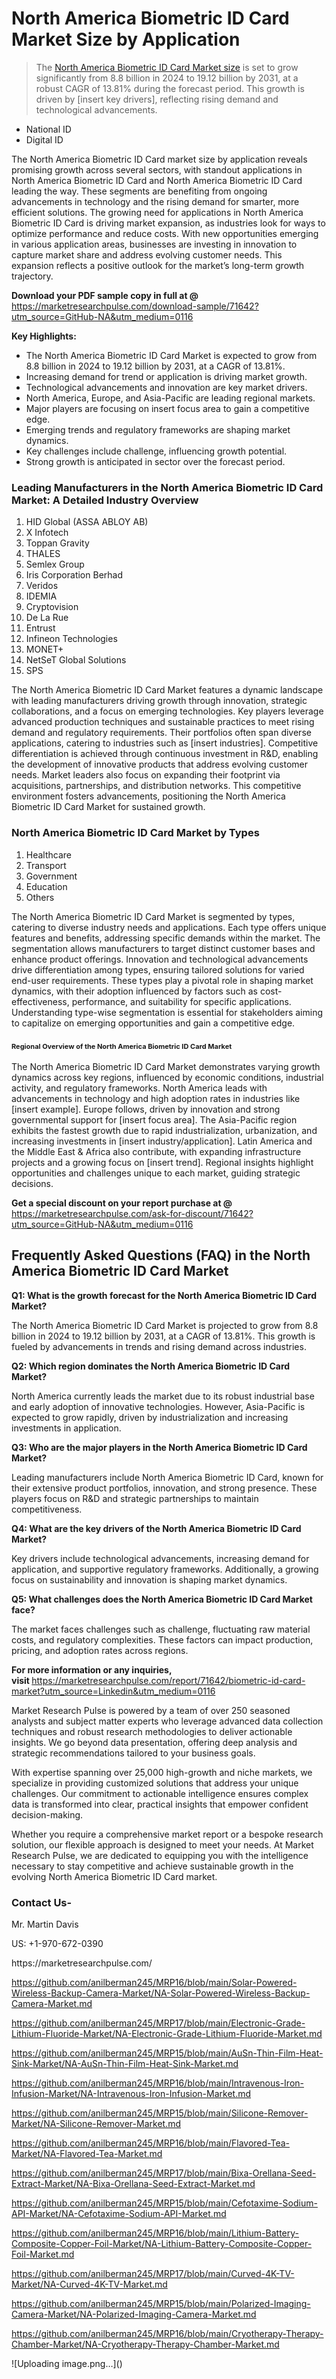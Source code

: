 <h1>North America Biometric ID Card Market&nbsp;Size by Application</h1><blockquote><p>The <a href="https://marketresearchpulse.com/download-sample/71642?utm_source=GitHub-NA&amp;utm_medium=0116">North America Biometric ID Card Market size</a> is set to grow significantly from 8.8 billion in 2024 to 19.12 billion by 2031, at a robust CAGR of 13.81% during the forecast period. This growth is driven by [insert key drivers], reflecting rising demand and technological advancements.</p></blockquote><ul><li>National ID<li> Digital ID</li></ul><p>The North America Biometric ID Card market size by application reveals promising growth across several sectors, with standout applications in North America Biometric ID Card and North America Biometric ID Card leading the way. These segments are benefiting from ongoing advancements in technology and the rising demand for smarter, more efficient solutions. The growing need for applications in North America Biometric ID Card is driving market expansion, as industries look for ways to optimize performance and reduce costs. With new opportunities emerging in various application areas, businesses are investing in innovation to capture market share and address evolving customer needs. This expansion reflects a positive outlook for the market’s long-term growth trajectory.</p><p><strong>Download your PDF sample copy in full at @ </strong><a href="https://marketresearchpulse.com/download-sample/71642?utm_source=GitHub-NA&amp;utm_medium=0116">https://marketresearchpulse.com/download-sample/71642?utm_source=GitHub-NA&amp;utm_medium=0116</a></p><p><strong>Key Highlights: </strong></p><ul><li>The North America Biometric ID Card Market is expected to grow from 8.8 billion in 2024 to 19.12 billion by 2031, at a CAGR of 13.81%.</li><li>Increasing demand for trend or application is driving market growth.</li><li>Technological advancements and innovation are key market drivers.</li><li>North America, Europe, and Asia-Pacific are leading regional markets.</li><li>Major players are focusing on insert focus area to gain a competitive edge.</li><li>Emerging trends and regulatory frameworks are shaping market dynamics.</li><li>Key challenges include challenge, influencing growth potential.</li><li>Strong growth is anticipated in sector over the forecast period.</li></ul><h3>Leading Manufacturers in the North America Biometric ID Card Market: A Detailed Industry Overview</h3><ol><li>HID Global (ASSA ABLOY AB)</li><li>X Infotech</li><li>Toppan Gravity</li><li>THALES</li><li>Semlex Group</li><li>Iris Corporation Berhad</li><li>Veridos</li><li>IDEMIA</li><li>Cryptovision</li><li>De La Rue</li><li>Entrust</li><li>Infineon Technologies</li><li>MONET+</li><li>NetSeT Global Solutions</li><li>SPS</li></ol><div class="flex max-w-full flex-col flex-grow"><div class="min-h-8 text-message flex w-full flex-col items-end gap-2 whitespace-normal break-words [.text-message+&amp;]:mt-5" dir="auto" data-message-author-role="assistant" data-message-id="fd8432e4-4910-450d-b182-61b7bfb0a01f" data-message-model-slug="gpt-4o"><div class="flex w-full flex-col gap-1 empty:hidden first:pt-[3px]"><div class="markdown prose w-full break-words dark:prose-invert light"><p>The North America Biometric ID Card Market features a dynamic landscape with leading manufacturers driving growth through innovation, strategic collaborations, and a focus on emerging technologies. Key players leverage advanced production techniques and sustainable practices to meet rising demand and regulatory requirements. Their portfolios often span diverse applications, catering to industries such as [insert industries]. Competitive differentiation is achieved through continuous investment in R&amp;D, enabling the development of innovative products that address evolving customer needs. Market leaders also focus on expanding their footprint via acquisitions, partnerships, and distribution networks. This competitive environment fosters advancements, positioning the North America Biometric ID Card Market for sustained growth.</p></div></div></div></div><h3>North America Biometric ID Card Market by Types</h3><ol><li>Healthcare<li> Transport<li> Government<li> Education<li> Others</li></ol><div class="flex max-w-full flex-col flex-grow"><div class="min-h-8 text-message flex w-full flex-col items-end gap-2 whitespace-normal break-words [.text-message+&amp;]:mt-5" dir="auto" data-message-author-role="assistant" data-message-id="084470be-0bb7-4664-bddf-5156b4f41249" data-message-model-slug="gpt-4o-mini"><div class="flex w-full flex-col gap-1 empty:hidden first:pt-[3px]"><div class="markdown prose w-full break-words dark:prose-invert light"><p>The North America Biometric ID Card Market is segmented by types, catering to diverse industry needs and applications. Each type offers unique features and benefits, addressing specific demands within the market. The segmentation allows manufacturers to target distinct customer bases and enhance product offerings. Innovation and technological advancements drive differentiation among types, ensuring tailored solutions for varied end-user requirements. These types play a pivotal role in shaping market dynamics, with their adoption influenced by factors such as cost-effectiveness, performance, and suitability for specific applications. Understanding type-wise segmentation is essential for stakeholders aiming to capitalize on emerging opportunities and gain a competitive edge.</p></div></div></div></div><h3><span style="font-size: 11px;">Regional Overview of the North America Biometric ID Card Market</span></h3><div class="flex max-w-full flex-col flex-grow"><div class="min-h-8 text-message flex w-full flex-col items-end gap-2 whitespace-normal break-words [.text-message+&amp;]:mt-5" dir="auto" data-message-author-role="assistant" data-message-id="e9038762-ce64-4e30-91c9-9bd413514231" data-message-model-slug="gpt-4o-mini"><div class="flex w-full flex-col gap-1 empty:hidden first:pt-[3px]"><div class="markdown prose w-full break-words dark:prose-invert light"><p>The North America Biometric ID Card Market demonstrates varying growth dynamics across key regions, influenced by economic conditions, industrial activity, and regulatory frameworks. North America leads with advancements in technology and high adoption rates in industries like [insert example]. Europe follows, driven by innovation and strong governmental support for [insert focus area]. The Asia-Pacific region exhibits the fastest growth due to rapid industrialization, urbanization, and increasing investments in [insert industry/application]. Latin America and the Middle East &amp; Africa also contribute, with expanding infrastructure projects and a growing focus on [insert trend]. Regional insights highlight opportunities and challenges unique to each market, guiding strategic decisions.</p></div></div></div></div><p><strong>Get a special discount on your report purchase at @ </strong><a href="https://marketresearchpulse.com/ask-for-discount/71642?utm_source=GitHub-NA&amp;utm_medium=0116">https://marketresearchpulse.com/ask-for-discount/71642?utm_source=GitHub-NA&amp;utm_medium=0116</a></p><h2>Frequently Asked Questions (FAQ) in the North America Biometric ID Card Market</h2><p><strong>Q1: What is the growth forecast for the North America Biometric ID Card Market?</strong></p><p>The North America Biometric ID Card Market is projected to grow from 8.8 billion in 2024 to 19.12 billion by 2031, at a CAGR of 13.81%. This growth is fueled by advancements in trends and rising demand across industries.</p><p><strong>Q2: Which region dominates the North America Biometric ID Card Market?</strong></p><p>North America currently leads the market due to its robust industrial base and early adoption of innovative technologies. However, Asia-Pacific is expected to grow rapidly, driven by industrialization and increasing investments in application.</p><p><strong>Q3: Who are the major players in the North America Biometric ID Card Market?</strong></p><p>Leading manufacturers include North America Biometric ID Card, known for their extensive product portfolios, innovation, and strong presence. These players focus on R&amp;D and strategic partnerships to maintain competitiveness.</p><p><strong>Q4: What are the key drivers of the North America Biometric ID Card Market?</strong></p><p>Key drivers include technological advancements, increasing demand for application, and supportive regulatory frameworks. Additionally, a growing focus on sustainability and innovation is shaping market dynamics.</p><p><strong>Q5: What challenges does the North America Biometric ID Card Market face?</strong></p><p>The market faces challenges such as challenge, fluctuating raw material costs, and regulatory complexities. These factors can impact production, pricing, and adoption rates across regions.</p><p><strong>For more information or any inquiries, visit&nbsp;</strong><a href="https://marketresearchpulse.com/report/71642/biometric-id-card-market?utm_source=Linkedin&utm_medium=0116">https://marketresearchpulse.com/report/71642/biometric-id-card-market?utm_source=Linkedin&utm_medium=0116</a></p><p>Market Research Pulse is powered by a team of over 250 seasoned analysts and subject matter experts who leverage advanced data collection techniques and robust research methodologies to deliver actionable insights. We go beyond data presentation, offering deep analysis and strategic recommendations tailored to your business goals.</p><p>With expertise spanning over 25,000 high-growth and niche markets, we specialize in providing customized solutions that address your unique challenges. Our commitment to actionable intelligence ensures complex data is transformed into clear, practical insights that empower confident decision-making.</p><p>Whether you require a comprehensive market report or a bespoke research solution, our flexible approach is designed to meet your needs. At Market Research Pulse, we are dedicated to equipping you with the intelligence necessary to stay competitive and achieve sustainable growth in the evolving North America Biometric ID Card market.</p><h3><strong>Contact Us-</strong></h3><p>Mr. Martin Davis</p><p>US: +1-970-672-0390</p><p>https://marketresearchpulse.com/</p><p><a href="https://github.com/anilberman245/MRP16/blob/main/Solar-Powered-Wireless-Backup-Camera-Market/NA-Solar-Powered-Wireless-Backup-Camera-Market.md">https://github.com/anilberman245/MRP16/blob/main/Solar-Powered-Wireless-Backup-Camera-Market/NA-Solar-Powered-Wireless-Backup-Camera-Market.md</a></p><p><a href="https://github.com/anilberman245/MRP17/blob/main/Electronic-Grade-Lithium-Fluoride-Market/NA-Electronic-Grade-Lithium-Fluoride-Market.md">https://github.com/anilberman245/MRP17/blob/main/Electronic-Grade-Lithium-Fluoride-Market/NA-Electronic-Grade-Lithium-Fluoride-Market.md</a></p><p><a href="https://github.com/anilberman245/MRP15/blob/main/AuSn-Thin-Film-Heat-Sink-Market/NA-AuSn-Thin-Film-Heat-Sink-Market.md">https://github.com/anilberman245/MRP15/blob/main/AuSn-Thin-Film-Heat-Sink-Market/NA-AuSn-Thin-Film-Heat-Sink-Market.md</a></p><p><a href="https://github.com/anilberman245/MRP16/blob/main/Intravenous-Iron-Infusion-Market/NA-Intravenous-Iron-Infusion-Market.md">https://github.com/anilberman245/MRP16/blob/main/Intravenous-Iron-Infusion-Market/NA-Intravenous-Iron-Infusion-Market.md</a></p><p><a href="https://github.com/anilberman245/MRP15/blob/main/Silicone-Remover-Market/NA-Silicone-Remover-Market.md">https://github.com/anilberman245/MRP15/blob/main/Silicone-Remover-Market/NA-Silicone-Remover-Market.md</a></p><p><a href="https://github.com/anilberman245/MRP16/blob/main/Flavored-Tea-Market/NA-Flavored-Tea-Market.md">https://github.com/anilberman245/MRP16/blob/main/Flavored-Tea-Market/NA-Flavored-Tea-Market.md</a></p><p><a href="https://github.com/anilberman245/MRP17/blob/main/Bixa-Orellana-Seed-Extract-Market/NA-Bixa-Orellana-Seed-Extract-Market.md">https://github.com/anilberman245/MRP17/blob/main/Bixa-Orellana-Seed-Extract-Market/NA-Bixa-Orellana-Seed-Extract-Market.md</a></p><p><a href="https://github.com/anilberman245/MRP15/blob/main/Cefotaxime-Sodium-API-Market/NA-Cefotaxime-Sodium-API-Market.md">https://github.com/anilberman245/MRP15/blob/main/Cefotaxime-Sodium-API-Market/NA-Cefotaxime-Sodium-API-Market.md</a></p><p><a href="https://github.com/anilberman245/MRP16/blob/main/Lithium-Battery-Composite-Copper-Foil-Market/NA-Lithium-Battery-Composite-Copper-Foil-Market.md">https://github.com/anilberman245/MRP16/blob/main/Lithium-Battery-Composite-Copper-Foil-Market/NA-Lithium-Battery-Composite-Copper-Foil-Market.md</a></p><p><a href="https://github.com/anilberman245/MRP17/blob/main/Curved-4K-TV-Market/NA-Curved-4K-TV-Market.md">https://github.com/anilberman245/MRP17/blob/main/Curved-4K-TV-Market/NA-Curved-4K-TV-Market.md</a></p><p><a href="https://github.com/anilberman245/MRP15/blob/main/Polarized-Imaging-Camera-Market/NA-Polarized-Imaging-Camera-Market.md">https://github.com/anilberman245/MRP15/blob/main/Polarized-Imaging-Camera-Market/NA-Polarized-Imaging-Camera-Market.md</a></p><p><a href="https://github.com/anilberman245/MRP16/blob/main/Cryotherapy-Therapy-Chamber-Market/NA-Cryotherapy-Therapy-Chamber-Market.md">https://github.com/anilberman245/MRP16/blob/main/Cryotherapy-Therapy-Chamber-Market/NA-Cryotherapy-Therapy-Chamber-Market.md</a></p>
![Uploading image.png…]()
